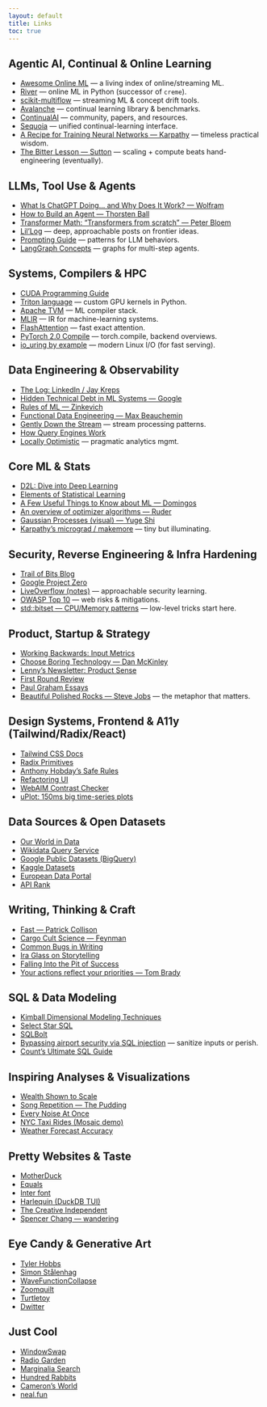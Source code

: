 ```yaml
---
layout: default
title: Links
toc: true
---
```


## Agentic AI, Continual & Online Learning

- [Awesome Online ML](https://github.com/online-ml/awesome-online-machine-learning) — a living index of online/streaming ML.
- [River](https://github.com/online-ml/river) — online ML in Python (successor of `creme`).
- [scikit-multiflow](https://github.com/scikit-multiflow/scikit-multiflow) — streaming ML & concept drift tools.
- [Avalanche](https://avalanche.continualai.org/) — continual learning library & benchmarks.
- [ContinualAI](https://www.continualai.org/) — community, papers, and resources.
- [Sequoia](https://github.com/lebrice/Sequoia) — unified continual-learning interface.
- [A Recipe for Training Neural Networks — Karpathy](https://karpathy.github.io/2019/04/25/recipe/) — timeless practical wisdom.
- [The Bitter Lesson — Sutton](http://incompleteideas.net/IncIdeas/BitterLesson.html) — scaling + compute beats hand-engineering (eventually).

## LLMs, Tool Use & Agents

- [What Is ChatGPT Doing… and Why Does It Work? — Wolfram](https://writings.stephenwolfram.com/2023/02/what-is-chatgpt-doing-and-why-does-it-work/)
- [How to Build an Agent — Thorsten Ball](https://ampcode.com/how-to-build-an-agent)
- [Transformer Math: “Transformers from scratch” — Peter Bloem](http://peterbloem.nl/blog/transformers)
- [Lil’Log](https://lilianweng.github.io/lil-log/) — deep, approachable posts on frontier ideas.
- [Prompting Guide](https://www.promptingguide.ai/) — patterns for LLM behaviors.
- [LangGraph Concepts](https://langchain-ai.github.io/langgraph/concepts/) — graphs for multi-step agents.

## Systems, Compilers & HPC

- [CUDA Programming Guide](https://docs.nvidia.com/cuda/cuda-c-programming-guide/index.html)
- [Triton language](https://triton-lang.org/) — custom GPU kernels in Python.
- [Apache TVM](https://tvm.apache.org/) — ML compiler stack.
- [MLIR](https://mlir.llvm.org/) — IR for machine-learning systems.
- [FlashAttention](https://arxiv.org/abs/2205.14135) — fast exact attention.
- [PyTorch 2.0 Compile](https://pytorch.org/get-started/pytorch-2.0/) — torch.compile, backend overviews.
- [io_uring by example](https://github.com/axboe/liburing) — modern Linux I/O (for fast serving).

## Data Engineering & Observability

- [The Log: LinkedIn / Jay Kreps](https://engineering.linkedin.com/distributed-systems/log-what-every-software-engineer-should-know-about-real-time-datas-unifying)
- [Hidden Technical Debt in ML Systems — Google](https://papers.nips.cc/paper/5656-hidden-technical-debt-in-machine-learning-systems.pdf)
- [Rules of ML — Zinkevich](https://developers.google.com/machine-learning/guides/rules-of-ml/)
- [Functional Data Engineering — Max Beauchemin](https://maximebeauchemin.medium.com/functional-data-engineering-a-modern-paradigm-for-batch-data-processing-2327ec32c42a)
- [Gently Down the Stream](https://www.gentlydownthe.stream/) — stream processing patterns.
- [How Query Engines Work](https://howqueryengineswork.com/00-introduction.html)
- [Locally Optimistic](https://locallyoptimistic.com/) — pragmatic analytics mgmt.

## Core ML & Stats

- [D2L: Dive into Deep Learning](https://d2l.ai/)
- [Elements of Statistical Learning](https://web.stanford.edu/~hastie/ElemStatLearn/)
- [A Few Useful Things to Know about ML — Domingos](https://homes.cs.washington.edu/~pedrod/papers/cacm12.pdf)
- [An overview of optimizer algorithms — Ruder](https://ruder.io/optimizing-gradient-descent/)
- [Gaussian Processes (visual) — Yuge Shi](https://yugeten.github.io/posts/2019/09/GP/)
- [Karpathy’s micrograd / makemore](https://github.com/karpathy/makemore) — tiny but illuminating.

## Security, Reverse Engineering & Infra Hardening

- [Trail of Bits Blog](https://blog.trailofbits.com/)
- [Google Project Zero](https://googleprojectzero.blogspot.com/)
- [LiveOverflow (notes)](https://liveoverflow.com/) — approachable security learning.
- [OWASP Top 10](https://owasp.org/www-project-top-ten/) — web risks & mitigations.
- [std::bitset — CPU/Memory patterns](https://en.cppreference.com/w/cpp/utility/bitset) — low-level tricks start here.

## Product, Startup & Strategy

- [Working Backwards: Input Metrics](https://workingbackwards.com/concepts/input-metrics/)
- [Choose Boring Technology — Dan McKinley](http://mcfunley.com/choose-boring-technology)
- [Lenny’s Newsletter: Product Sense](https://www.lennysnewsletter.com/p/product-sense)
- [First Round Review](https://review.firstround.com/)
- [Paul Graham Essays](https://www.paulgraham.com/articles.html)
- [Beautiful Polished Rocks — Steve Jobs](https://vimeo.com/842437838) — the metaphor that matters.

## Design Systems, Frontend & A11y (Tailwind/Radix/React)

- [Tailwind CSS Docs](https://tailwindcss.com/docs)
- [Radix Primitives](https://www.radix-ui.com/primitives)
- [Anthony Hobday’s Safe Rules](https://anthonyhobday.com/sideprojects/saferules/)
- [Refactoring UI](https://refactoringui.com/)
- [WebAIM Contrast Checker](https://webaim.org/resources/contrastchecker/)
- [uPlot: 150ms big time-series plots](https://leeoniya.github.io/uPlot/demos/time-periods.html)

## Data Sources & Open Datasets

- [Our World in Data](https://ourworldindata.org/)
- [Wikidata Query Service](https://query.wikidata.org/)
- [Google Public Datasets (BigQuery)](https://console.cloud.google.com/marketplace/browse?filter=solution-type:dataset)
- [Kaggle Datasets](https://www.kaggle.com/datasets)
- [European Data Portal](https://data.europa.eu/en)
- [API Rank](https://apirank.dev/)

## Writing, Thinking & Craft

- [Fast — Patrick Collison](https://patrickcollison.com/fast)
- [Cargo Cult Science — Feynman](https://calteches.library.caltech.edu/51/2/CargoCult.htm)
- [Common Bugs in Writing](https://www.cs.columbia.edu/~hgs/etc/writing-bugs.html)
- [Ira Glass on Storytelling](https://www.youtube.com/watch?v=X2wLP0izeJE)
- [Falling Into the Pit of Success](https://blog.codinghorror.com/falling-into-the-pit-of-success/)
- [Your actions reflect your priorities — Tom Brady](https://tombrady.com/posts/your-actions-reflect-your-priorities)

## SQL & Data Modeling

- [Kimball Dimensional Modeling Techniques](https://www.kimballgroup.com/data-warehouse-business-intelligence-resources/kimball-techniques/dimensional-modeling-techniques/)
- [Select Star SQL](https://selectstarsql.com/)
- [SQLBolt](https://sqlbolt.com/)
- [Bypassing airport security via SQL injection](https://ian.sh/tsa) — sanitize inputs or perish.
- [Count’s Ultimate SQL Guide](https://count.co/canvas/pB7iGb4yyi2)

## Inspiring Analyses & Visualizations

- [Wealth Shown to Scale](https://mkorostoff.github.io/1-pixel-wealth/)
- [Song Repetition — The Pudding](https://pudding.cool/2017/05/song-repetition/)
- [Every Noise At Once](https://everynoise.com/engenremap.html)
- [NYC Taxi Rides (Mosaic demo)](https://uwdata.github.io/mosaic-framework-example/nyc-taxi-rides/)
- [Weather Forecast Accuracy](https://www.washingtonpost.com/climate-environment/interactive/2024/how-accurate-is-the-weather-forecast/)

## Pretty Websites & Taste

- [MotherDuck](https://motherduck.com/)
- [Equals](https://equals.com/)
- [Inter font](https://rsms.me/inter/)
- [Harlequin (DuckDB TUI)](https://harlequin.sh/)
- [The Creative Independent](https://thecreativeindependent.com/)
- [Spencer Chang — wandering](https://www.spencerchang.me/)

## Eye Candy & Generative Art

- [Tyler Hobbs](https://tylerxhobbs.com/)
- [Simon Stålenhag](http://www.simonstalenhag.se/)
- [WaveFunctionCollapse](https://github.com/mxgmn/WaveFunctionCollapse)
- [Zoomquilt](https://zoomquilt.org/)
- [Turtletoy](https://turtletoy.net/)
- [Dwitter](https://www.dwitter.net/)

## Just Cool

- [WindowSwap](https://www.window-swap.com/)
- [Radio Garden](http://radio.garden/visit/paris/B7DS4V1m)
- [Marginalia Search](https://search.marginalia.nu/)
- [Hundred Rabbits](https://100r.co/site/about.html)
- [Cameron’s World](https://www.cameronsworld.net/)
- [neal.fun](https://neal.fun/)
